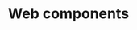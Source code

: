 ---
order: 6
view: category
lang: pt-BR

title: Web components
description: Reutilizar componentes web é uma excelente prática e esse conceito surgiu para solucionar e descentralizar a sua utilização, tudo a ver com o HTML Moderno
slug: web-components
tags: []

meta:
  - property: og:image
    content: https://htmlmoderno.com.br/html-moderno-image-share.png
  - name: twitter:image
    content: https://htmlmoderno.com.br/html-moderno-image-share.png
---